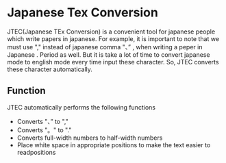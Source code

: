 # Japanese Tex Conversion
JTEC(Japanese TEx Conversion) is a convenient tool for japanese people which write papers in japanese. For example, it is important to note that we must use "," instead of japanese comma "、” , when writing a peper in Japanese .    Period as well. But it is take a lot of time to convert japanese mode to english mode every time input these character. So, JTEC converts these character automatically.

## Function
JTEC automatically performs the following functions
- Converts "、” to ","
- Converts "。" to "."
- Converts full-width numbers to half-width numbers
- Place white space in appropriate positions to make the text easier to readpositions